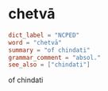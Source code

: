 # chetvā

``` toml
dict_label = "NCPED"
word = "chetvā"
summary = "of chindati"
grammar_comment = "absol."
see_also = ["chindati"]
```

of chindati

